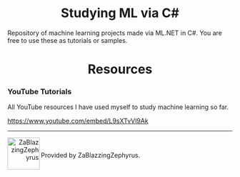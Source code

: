 <h1 align="center">
    <span class="dotnet h1">Studying ML via C#</span>
    <br/>
</h1>

<div> 

Repository of machine learning projects made via <span>ML.NET</span> in C#.
You are free to use these as tutorials or samples.

</div>

<h1 align="center">
    <span class="dotnet h2">Resources</span>
</h1>

### YouTube Tutorials

All YouTube resources I have used myself to study machine learning so far.

https://www.youtube.com/embed/L9sXTvVl9Ak

---

<div>
    <a href="https://github.com/ZaBlazzingZephyrus?tab=repositories" align="right"><img src="https://avatars.githubusercontent.com/u/119159668?v=4" alt="ZaBlazzingZephyrus" class="logo-footer" width="72" align="left">
    <a><br/>
        
Provided by ZaBlazzingZephyrus. </a>
</div>
